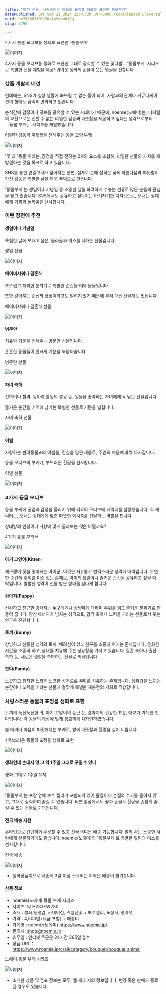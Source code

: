 ```yaml
---
title: "이색 선물, 사랑스러운 동물의 표정을 생화로 표현한 동물부케"
datePublished: Sat Sep 21 2024 22:46:29 GMT+0000 (Coordinated Universal Time)
cuid: cm707b63100220ala9vwab18q
slug: 6796

---
```



4가지 동물 모티브를 생화로 표현한 '동물부케'

![이미지](https://cdn.hashnode.com/res/hashnode/image/upload/v1739261342714/525db174-d920-4293-afcb-aca5b01c3e51.jpeg)

4가지 동물 모티브를 생화로 표현한 그대로 장식할 수 있는 꽃다발... '동물부케' 시리즈로 특별한 선물 체험을 제공! 귀여운 생화의 동물이 웃는 얼굴을 전합니다.

### 상품 개발의 배경

현대에는, SNS가 일상 생활에 빠뜨릴 수 없는 툴이 되어, 사람과의 관계나 커뮤니케이션의 형태도 급속히 변화하고 있습니다.

순식간에 감정이나 정보를 공유할 수 있는 시대이기 때문에, noemie(노에미)는, 디지털의 교환으로는 전할 수 없는 리얼한 감동과 따뜻함을 제공하고 싶다는 생각으로부터 「동물 부케」 시리즈를 개발했습니다.

리얼한 강동과 따뜻함을 전해주는 동물 모양 부케

![이미지](https://cdn.hashnode.com/res/hashnode/image/upload/v1739261344406/2375032b-1b69-4588-83ea-f20e42c3b644.jpeg)

'꽃'과 '동물'이라는, 감정을 직접 전하는 2개의 요소를 조합해, 리얼한 선물의 가치를 재발견하는 것을 목표로 하고 있습니다.

SNS를 통한 연결고리가 넓어지는 한편, 실제로 손에 잡히는 꽃의 아름다움과 따뜻함이 가진 감동은 특별한 날을 더욱 추억으로 만듭니다.

'동물부케'는 생일이나 기념일 등 소중한 날을 화려하게 수놓는 선물로 많은 분들의 관심을 받고 있습니다. SNS에서도 공유하고 싶어지는 아기자기한 디자인으로, 보내는 상대에게 기쁨과 놀라움을 선사합니다.

### 이런 장면에 추천!

#### 생일이나 기념일

특별한 날에 보내고 싶은, 놀라움과 미소를 더하는 선물입니다.

생일 선물

![이미지](https://cdn.hashnode.com/res/hashnode/image/upload/v1739261346351/fc70f4ea-0bd8-4514-9694-c7d2cee1daa6.jpeg)

#### 베이비샤워나 결혼식

부드럽고 해피한 분위기로 특별한 순간을 더욱 물들입니다.

또한 강아지는 순산의 상징이라고도 알려져 있기 때문에 부적 대신 선물해도 멋집니다.

베이비샤워나 결혼식 선물

![이미지](https://cdn.hashnode.com/res/hashnode/image/upload/v1739261348079/5870efa9-43a3-4244-8c75-6998d5ba594b.jpeg)

#### 병문안

치유와 기운을 전해주는 병문안 선물입니다.

훈훈한 동물들이 환하게 기운을 북돋아줍니다.

병문안 선물

![이미지](https://cdn.hashnode.com/res/hashnode/image/upload/v1739261349553/a1389e2f-593e-48b3-a8d9-4d56b69ff22b.jpeg)

#### 자녀 축하

진학이나 합격, 동아리 활동의 성공 등, 동물을 좋아하는 자녀에게 딱 맞는 선물입니다.

즐거운 순간을 기억에 남기는 특별한 선물로 기쁨을 넓힙니다.

자녀 축하 선물

![이미지](https://cdn.hashnode.com/res/hashnode/image/upload/v1739261351816/0607b6e7-e0d2-4c6e-ad41-b45f3db4d6ad.jpeg)

#### 이별

사랑하는 반려동물과의 이별을, 진심을 담은 제물로, 주인의 마음에 바싹 다가갑니다.

동물 모티브의 부케가, 부드러운 힐링을 선사합니다.

이별 선물

![이미지](https://cdn.hashnode.com/res/hashnode/image/upload/v1739261353567/2f365c54-b267-42fb-920a-455606c7465e.jpeg)

### 4가지 동물 모티브

동물 부케에 공감과 감정을 올리기 위해 각각의 모티브에 캐릭터를 설정했습니다. 각 캐릭터는, 보내는 상대에게 맞춘 따뜻한 메시지를 전달하는 역할을 합니다.

상대방의 인성이나 취향에 맞게 골라보는 것은 어떨까요?

4가지 동물 모티브

![이미지](https://cdn.hashnode.com/res/hashnode/image/upload/v1739261355606/144884d9-7081-437a-8a66-83985db2b5e6.jpeg)

#### 아기 고양이(Kitten)

개구쟁이 짓을 좋아하는 아이군. 이것은 자유롭고 변덕스러운 성격이 매력입니다. 우연한 순간에 주위를 미소 짓는 존재로, 아이의 생일이나 즐거운 순간을 공유하고 싶을 때 딱입니다. 활발한 성격이 선물 받은 상대를 힘나게 합니다.

#### 강아지(Puppy)

건강하고 친근한 강아지는 누구에게나 상냥하게 대하며 주위를 밝고 즐거운 분위기로 만들어 줍니다. 항상 에너지가 넘치는 성격으로, 합격 축하나 노력을 기리는 선물로서 웃는 얼굴을 전달합니다.

#### 토끼 (Bunny)

상냥하고 신중한 성격의 토끼. 배려심이 있고 친구를 소중히 여기는 존재입니다. 온화한 시간을 소중히 하고, 상대를 치유해 주는 상냥함을 가지고 있습니다. 결혼 축하나 출산 축하 등, 새로운 출발을 축하하는 선물로 최적입니다.

#### 판다(Pandy)

느긋하고 침착한 느낌은 느긋한 성격으로 주위를 치유하는 존재입니다. 성취감을 느끼는 순간이나 노력을 기리는 선물에 걸맞게 특별한 재충전의 기회로 적합합니다.

### 사랑스러운 동물의 표정을 생화로 표현

토끼의 푹신푹신한 귀, 아기 고양이의 둥근 눈, 강아지의 건강한 표정, 애교가 가득한 판다입니다. 각 동물의 개성에 맞게 정교하게 디자인하였습니다.

볼 때마다 마음이 따뜻해지는 부케로, 방에 따뜻함과 힐링을 실어 나릅니다.

사랑스러운 동물의 표정을 생화로 표현

![이미지](https://cdn.hashnode.com/res/hashnode/image/upload/v1739261357599/ad833563-50cf-465a-8b21-9afe9eaabb56.jpeg)

#### 생화인데 손대지 않고! 약 1주일 그대로 꾸밀 수 있다

생화 그대로 1주일 유지

![이미지](https://cdn.hashnode.com/res/hashnode/image/upload/v1739261359124/1d894fed-1f6a-4911-b376-77e9bf98dfef.jpeg)

'동물부케'는 포장 안에 보수 젤리가 포함되어 있어 물갈이나 손질의 수고를 들이지 않고, 그대로 장식하여 즐길 수 있습니다. 바쁜 일상에서도 꽃과 동물의 힐링을 손쉽게 즐길 수 있는 선물로 기대됩니다.

#### 전국 배송 지원

온라인으로 간단하게 주문할 수 있고 전국 어디든 배송 가능합니다. 멀리 사는 소중한 사람에게 선물하기에도 좋습니다. noemie(노에미)의 '동물부케'로 특별한 힐링과 미소를 선사합니다.

전국 배송

![이미지](https://cdn.hashnode.com/res/hashnode/image/upload/v1739261361053/e9530e49-67bc-4a5e-b6e7-cb3ca02e5ae6.jpeg)

* 생화상품이므로 배송에 3일 이상 소요되는 지역은 배송이 불가합니다.

#### 상품 정보

- noemie(노에미) 동물 부케 시리즈
- 사이즈: 약 H230×W230
- 소재 : 생화(핑퐁맘, 카네이션, 계절잔꽃) / 보수젤리, 포장지, 종이택
- 가격 : 4,500엔 (세금 포함) + 배송비
- 가게명 : noemie(노에미) https://www.noemie.jp/
- 문의처: shop@noemie.jp
- 휴무일 : 인터넷 주문은 24시간 365일 접수
- 상품 URL：https://www.noemie.jp/c/all/category/bouquet/bouquet_animal

노에미 동물 부케 시리즈

![이미지](https://cdn.hashnode.com/res/hashnode/image/upload/v1739261362773/f0d8dfb7-0f72-4cb2-b768-f56efd3b19d7.jpeg)

* 소개한 상품 및 점포 정보는 모두, 웹 게재 시의 정보입니다. 변경 혹은 판매가 종료된 경우도 있습니다.